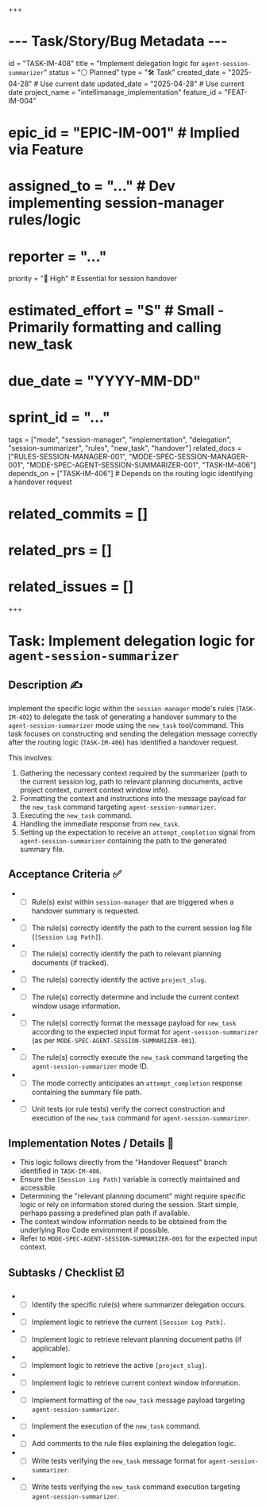 +++
# --- Task/Story/Bug Metadata ---
id = "TASK-IM-408"
title = "Implement delegation logic for `agent-session-summarizer`"
status = "⚪️ Planned"
type = "🛠️ Task"
created_date = "2025-04-28" # Use current date
updated_date = "2025-04-28" # Use current date
project_name = "intellimanage_implementation"
feature_id = "FEAT-IM-004"
# epic_id = "EPIC-IM-001" # Implied via Feature
# assigned_to = "..." # Dev implementing session-manager rules/logic
# reporter = "..."
priority = "🔼 High" # Essential for session handover
# estimated_effort = "S" # Small - Primarily formatting and calling new_task
# due_date = "YYYY-MM-DD"
# sprint_id = "..."
tags = ["mode", "session-manager", "implementation", "delegation", "session-summarizer", "rules", "new_task", "handover"]
related_docs = ["RULES-SESSION-MANAGER-001", "MODE-SPEC-SESSION-MANAGER-001", "MODE-SPEC-AGENT-SESSION-SUMMARIZER-001", "TASK-IM-406"]
depends_on = ["TASK-IM-406"] # Depends on the routing logic identifying a handover request
# related_commits = []
# related_prs = []
# related_issues = []
+++

# Task: Implement delegation logic for `agent-session-summarizer`

## Description ✍️

Implement the specific logic within the `session-manager` mode's rules (`TASK-IM-402`) to delegate the task of generating a handover summary to the `agent-session-summarizer` mode using the `new_task` tool/command. This task focuses on constructing and sending the delegation message correctly after the routing logic (`TASK-IM-406`) has identified a handover request.

This involves:
1.  Gathering the necessary context required by the summarizer (path to the current session log, path to relevant planning documents, active project context, current context window info).
2.  Formatting the context and instructions into the message payload for the `new_task` command targeting `agent-session-summarizer`.
3.  Executing the `new_task` command.
4.  Handling the immediate response from `new_task`.
5.  Setting up the expectation to receive an `attempt_completion` signal from `agent-session-summarizer` containing the path to the generated summary file.

## Acceptance Criteria ✅

*   - [ ] Rule(s) exist within `session-manager` that are triggered when a handover summary is requested.
*   - [ ] The rule(s) correctly identify the path to the current session log file (`[Session Log Path]`).
*   - [ ] The rule(s) correctly identify the path to relevant planning documents (if tracked).
*   - [ ] The rule(s) correctly identify the active `project_slug`.
*   - [ ] The rule(s) correctly determine and include the current context window usage information.
*   - [ ] The rule(s) correctly format the message payload for `new_task` according to the expected input format for `agent-session-summarizer` (as per `MODE-SPEC-AGENT-SESSION-SUMMARIZER-001`).
*   - [ ] The rule(s) correctly execute the `new_task` command targeting the `agent-session-summarizer` mode ID.
*   - [ ] The mode correctly anticipates an `attempt_completion` response containing the summary file path.
*   - [ ] Unit tests (or rule tests) verify the correct construction and execution of the `new_task` command for `agent-session-summarizer`.

## Implementation Notes / Details 📝

*   This logic follows directly from the "Handover Request" branch identified in `TASK-IM-406`.
*   Ensure the `[Session Log Path]` variable is correctly maintained and accessible.
*   Determining the "relevant planning document" might require specific logic or rely on information stored during the session. Start simple, perhaps passing a predefined plan path if available.
*   The context window information needs to be obtained from the underlying Roo Code environment if possible.
*   Refer to `MODE-SPEC-AGENT-SESSION-SUMMARIZER-001` for the expected input context.

## Subtasks / Checklist ☑️

*   - [ ] Identify the specific rule(s) where summarizer delegation occurs.
*   - [ ] Implement logic to retrieve the current `[Session Log Path]`.
*   - [ ] Implement logic to retrieve relevant planning document paths (if applicable).
*   - [ ] Implement logic to retrieve the active `[project_slug]`.
*   - [ ] Implement logic to retrieve current context window information.
*   - [ ] Implement formatting of the `new_task` message payload targeting `agent-session-summarizer`.
*   - [ ] Implement the execution of the `new_task` command.
*   - [ ] Add comments to the rule files explaining the delegation logic.
*   - [ ] Write tests verifying the `new_task` message format for `agent-session-summarizer`.
*   - [ ] Write tests verifying the `new_task` command execution targeting `agent-session-summarizer`.
